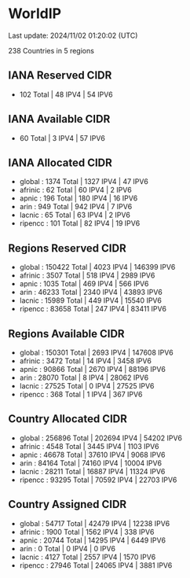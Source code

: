 # WorldIP

Last update: 2024/11/02 01:20:02 (UTC)

238 Countries in 5 regions

## IANA Reserved CIDR

- 102 Total | 48 IPV4 | 54 IPV6

## IANA Available CIDR

- 60 Total | 3 IPV4 | 57 IPV6

## IANA Allocated CIDR

- global : 1374 Total | 1327 IPV4 | 47 IPV6
- afrinic : 62 Total | 60 IPV4 | 2 IPV6
- apnic : 196 Total | 180 IPV4 | 16 IPV6
- arin : 949 Total | 942 IPV4 | 7 IPV6
- lacnic : 65 Total | 63 IPV4 | 2 IPV6
- ripencc : 101 Total | 82 IPV4 | 19 IPV6

## Regions Reserved CIDR

- global : 150422 Total | 4023 IPV4 | 146399 IPV6
- afrinic : 3507 Total | 518 IPV4 | 2989 IPV6
- apnic : 1035 Total | 469 IPV4 | 566 IPV6
- arin : 46233 Total | 2340 IPV4 | 43893 IPV6
- lacnic : 15989 Total | 449 IPV4 | 15540 IPV6
- ripencc : 83658 Total | 247 IPV4 | 83411 IPV6

## Regions Available CIDR

- global : 150301 Total | 2693 IPV4 | 147608 IPV6
- afrinic : 3472 Total | 14 IPV4 | 3458 IPV6
- apnic : 90866 Total | 2670 IPV4 | 88196 IPV6
- arin : 28070 Total | 8 IPV4 | 28062 IPV6
- lacnic : 27525 Total | 0 IPV4 | 27525 IPV6
- ripencc : 368 Total | 1 IPV4 | 367 IPV6

## Country Allocated CIDR

- global : 256896 Total | 202694 IPV4 | 54202 IPV6
- afrinic : 4548 Total | 3445 IPV4 | 1103 IPV6
- apnic : 46678 Total | 37610 IPV4 | 9068 IPV6
- arin : 84164 Total | 74160 IPV4 | 10004 IPV6
- lacnic : 28211 Total | 16887 IPV4 | 11324 IPV6
- ripencc : 93295 Total | 70592 IPV4 | 22703 IPV6

## Country Assigned CIDR

- global : 54717 Total | 42479 IPV4 | 12238 IPV6
- afrinic : 1900 Total | 1562 IPV4 | 338 IPV6
- apnic : 20744 Total | 14295 IPV4 | 6449 IPV6
- arin : 0 Total | 0 IPV4 | 0 IPV6
- lacnic : 4127 Total | 2557 IPV4 | 1570 IPV6
- ripencc : 27946 Total | 24065 IPV4 | 3881 IPV6
